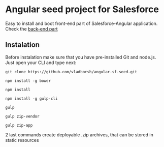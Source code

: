 # Angular seed project for Salesforce

Easy to install and boot front-end part of Salesforce-Angular application. Check the [back-end part](https://github.com/vladborsh/angular-sf-seed-back)

## Instalation

Before instalation make sure that you have pre-installed Git and node.js. Just open your CLI and type next:

```
git clone https://github.com/vladborsh/angular-sf-seed.git

npm install -g bower

npm install

npm install -g gulp-cli 

gulp

gulp zip-vendor

gulp zip-app

```

2 last commands create deployable .zip archives, that can be stored in static resources